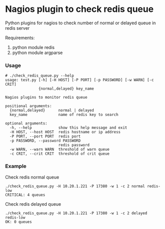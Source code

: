 # Nagios plugin to check redis queue

Python plugins for nagios to check number of normal or delayed queue in redis server

Requirements:
1. python module redis
2. python module argparse

### Usage

    # ./check_redis_queue.py --help
    usage: test.py [-h] [-H HOST] [-P PORT] [-p PASSWORD] [-w WARN] [-c CRIT]
                   {normal,delayed} key_name

    Nagios plugins to monitor redis queue

    positional arguments:
      {normal,delayed}      normal | delayed
      key_name              name of redis key to search

    optional arguments:
      -h, --help            show this help message and exit
      -H HOST, --host HOST  redis hostname or ip address
      -P PORT, --port PORT  redis port
      -p PASSWORD, --password PASSWORD
                            redis password
      -w WARN, --warn WARN  threshold of warn queue
      -c CRIT, --crit CRIT  threshold of crit queue

### Example

Check redis normal queue

    ./check_redis_queue.py -H 10.20.1.221 -P 17380 -w 1 -c 2 normal redis-low
    CRITICAL: 4 queues

Check redis delayed queue

    ./check_redis_queue.py -H 10.20.1.221 -P 17380 -w 1 -c 2 delayed redis-low
    OK: 0 queues
